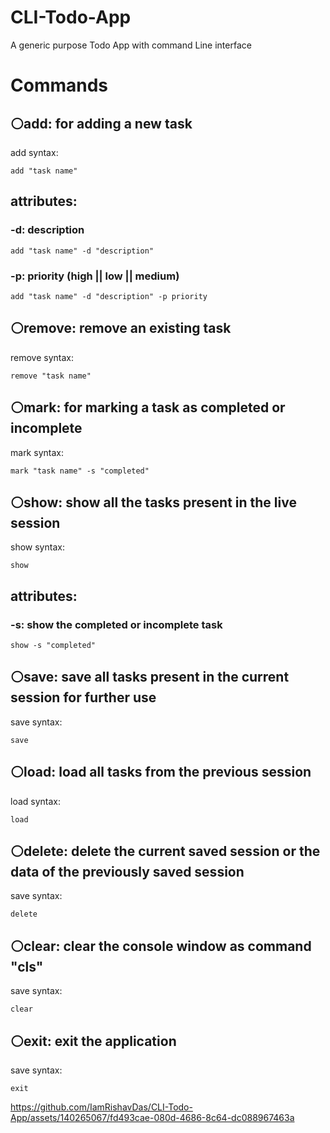 # CLI-Todo-App
A generic purpose Todo App with command Line interface


# Commands
## ⚪add: for adding a new task
add syntax:
```
add "task name"
```
## attributes: 
### -d: description
```
add "task name" -d "description"
```
### -p: priority (high || low || medium)
```
add "task name" -d "description" -p priority
```

## ⚪remove: remove an existing task
remove syntax:
```
remove "task name"
```

## ⚪mark: for marking a task as completed or incomplete
mark syntax:
```
mark "task name" -s "completed"
```

## ⚪show: show all the tasks present in the live session
show syntax:
```
show
```
## attributes:
### -s: show the completed or incomplete task
```
show -s "completed"
```

## ⚪save: save all tasks present in the current session for further use
save syntax:
```
save
```

## ⚪load: load all tasks from the previous session
load syntax:
```
load
```

## ⚪delete: delete the current saved session or the data of the previously saved session
save syntax:
```
delete
```

## ⚪clear: clear the console window as command "cls"
save syntax:
```
clear
```

## ⚪exit: exit the application
save syntax:
```
exit
```





https://github.com/IamRishavDas/CLI-Todo-App/assets/140265067/fd493cae-080d-4686-8c64-dc088967463a


